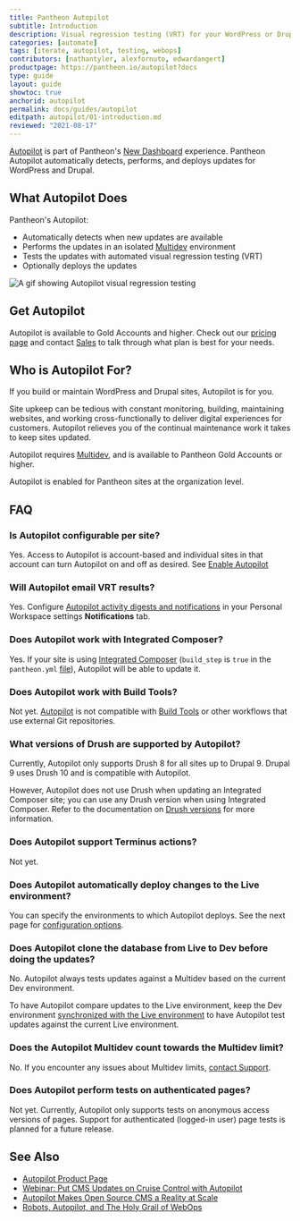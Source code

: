 ```yaml
---
title: Pantheon Autopilot
subtitle: Introduction
description: Visual regression testing (VRT) for your WordPress or Drupal site.
categories: [automate]
tags: [iterate, autopilot, testing, webops]
contributors: [nathantyler, alexfornuto, edwardangert]
productpage: https://pantheon.io/autopilot?docs
type: guide
layout: guide
showtoc: true
anchorid: autopilot
permalink: docs/guides/autopilot
editpath: autopilot/01-introduction.md
reviewed: "2021-08-17"
---
```


[Autopilot](https://pantheon.io/autopilot?docs) is part of Pantheon's [New Dashboard](/guides/new-dashboard) experience. Pantheon Autopilot automatically detects, performs, and deploys updates for WordPress and Drupal.

## What Autopilot Does

Pantheon's Autopilot:

- Automatically detects when new updates are available
- Performs the updates in an isolated [Multidev](/multidev) environment
- Tests the updates with automated visual regression testing (VRT)
- Optionally deploys the updates

![A gif showing Autopilot visual regression testing](../../../images/dashboard/vrt.gif)

## Get Autopilot

Autopilot is available to Gold Accounts and higher. Check out our [pricing page](https://pantheon.io/pricing?docs) and contact [Sales](https://pantheon.io/earlyaccess/autopilot?docs) to talk through what plan is best for your needs.

## Who is Autopilot For?

If you build or maintain WordPress and Drupal sites, Autopilot is for you.

Site upkeep can be tedious with constant monitoring, building, maintaining websites, and working cross-functionally to deliver digital experiences for customers. Autopilot relieves you of the continual maintenance work it takes to keep sites updated.

Autopilot requires [Multidev](/multidev), and is available to Pantheon Gold Accounts or higher.

Autopilot is enabled for Pantheon sites at the organization level.

## FAQ

### Is Autopilot configurable per site?

Yes. Access to Autopilot is account-based and individual sites in that account can turn Autopilot on and off as desired. See [Enable Autopilot](/guides/autopilot/enable-autopilot)

### Will Autopilot email VRT results?

Yes. Configure [Autopilot activity digests and notifications](/guides/autopilot/enable-autopilot/#enable-autopilot-email-notifications) in your Personal Workspace settings **Notifications** tab.

### Does Autopilot work with Integrated Composer?

Yes. If your site is using [Integrated Composer](/integrated-composer) (`build_step` is `true` in the `pantheon.yml` [file](/pantheon-yml)), Autopilot will be able to update it.

### Does Autopilot work with Build Tools?

Not yet. [Autopilot](/guides/autopilot) is not compatible with [Build Tools](/guides/build-tools/) or other workflows that use external Git repositories.

### What versions of Drush are supported by Autopilot?

Currently, Autopilot only supports Drush 8 for all sites up to Drupal 9. Drupal 9 uses Drush 10 and is compatible with Autopilot.

However, Autopilot does not use Drush when updating an Integrated Composer site; you can use any Drush version when using Integrated Composer. Refer to the documentation on [Drush versions](/drush-versions) for more information.

### Does Autopilot support Terminus actions?

Not yet.

### Does Autopilot automatically deploy changes to the Live environment?

You can specify the environments to which Autopilot deploys. See the next page for [configuration options](/guides/autopilot/enable-autopilot).

### Does Autopilot clone the database from Live to Dev before doing the updates?

No. Autopilot always tests updates against a Multidev based on the current Dev environment.

To have Autopilot compare updates to the Live environment, keep the Dev environment [synchronized with the Live environment](/pantheon-workflow) to have Autopilot test updates against the current Live environment.

### Does the Autopilot Multidev count towards the Multidev limit?

No. If you encounter any issues about Multidev limits, [contact Support](/support).

### Does Autopilot perform tests on authenticated pages?

Not yet. Currently, Autopilot only supports tests on anonymous access versions of pages. Support for authenticated (logged-in user) page tests is planned for a future release.

## See Also

- [Autopilot Product Page](https://pantheon.io/autopilot?docs)
- [Webinar: Put CMS Updates on Cruise Control with Autopilot](https://pantheon.io/put-cms-updates-on-cruise-control-with-autopilot-webinar)
- [Autopilot Makes Open Source CMS a Reality at Scale](https://pantheon.io/blog/open-source-cms-scale-autopilot)
- [Robots, Autopilot, and The Holy Grail of WebOps](https://pantheon.io/blog/robots-autopilot-and-holy-grail-webops)
